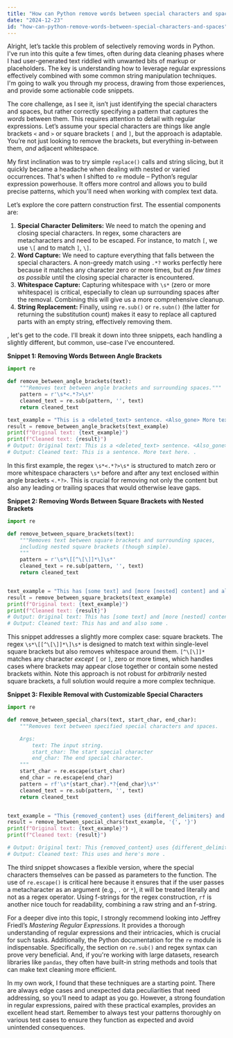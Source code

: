 ```yaml
---
title: "How can Python remove words between special characters and spaces?"
date: "2024-12-23"
id: "how-can-python-remove-words-between-special-characters-and-spaces"
---
```


Alright, let’s tackle this problem of selectively removing words in Python. I've run into this quite a few times, often during data cleaning phases where I had user-generated text riddled with unwanted bits of markup or placeholders. The key is understanding how to leverage regular expressions effectively combined with some common string manipulation techniques. I'm going to walk you through my process, drawing from those experiences, and provide some actionable code snippets.

The core challenge, as I see it, isn’t just identifying the special characters and spaces, but rather correctly specifying a pattern that captures the *words* between them. This requires attention to detail with regular expressions. Let’s assume your special characters are things like angle brackets `<` and `>` or square brackets `[` and `]`, but the approach is adaptable. You’re not just looking to remove the brackets, but everything in-between them, *and* adjacent whitespace.

My first inclination was to try simple `replace()` calls and string slicing, but it quickly became a headache when dealing with nested or varied occurrences. That's when I shifted to `re` module – Python’s regular expression powerhouse. It offers more control and allows you to build precise patterns, which you'll need when working with complex text data.

Let’s explore the core pattern construction first. The essential components are:

1.  **Special Character Delimiters:** We need to match the opening and closing special characters. In regex, some characters are metacharacters and need to be escaped. For instance, to match `[`, we use `\[` and to match `]`, `\]`.
2.  **Word Capture:** We need to capture everything that falls between the special characters. A non-greedy match using `.*?` works perfectly here because it matches any character zero or more times, but *as few times as possible* until the closing special character is encountered.
3.  **Whitespace Capture:** Capturing whitespace with `\s*` (zero or more whitespace) is critical, especially to clean up surrounding spaces after the removal. Combining this will give us a more comprehensive cleanup.
4.  **String Replacement:** Finally, using `re.sub()` or `re.subn()` (the latter for returning the substitution count) makes it easy to replace all captured parts with an empty string, effectively removing them.

, let's get to the code. I'll break it down into three snippets, each handling a slightly different, but common, use-case I’ve encountered.

**Snippet 1: Removing Words Between Angle Brackets**

```python
import re

def remove_between_angle_brackets(text):
    """Removes text between angle brackets and surrounding spaces."""
    pattern = r'\s*<.*?>\s*'
    cleaned_text = re.sub(pattern, '', text)
    return cleaned_text

text_example = "This is a <deleted_text> sentence. <Also_gone> More text here.   <Yet_another> ."
result = remove_between_angle_brackets(text_example)
print(f"Original text: {text_example}")
print(f"Cleaned text: {result}")
# Output: Original text: This is a <deleted_text> sentence. <Also_gone> More text here.   <Yet_another> .
# Output: Cleaned text: This is a sentence. More text here. .

```

In this first example, the regex `\s*<.*?>\s*` is structured to match zero or more whitespace characters `\s*` before and after any text enclosed within angle brackets `<.*?>`. This is crucial for removing not only the content but also any leading or trailing spaces that would otherwise leave gaps.

**Snippet 2: Removing Words Between Square Brackets with Nested Brackets**

```python
import re

def remove_between_square_brackets(text):
    """Removes text between square brackets and surrounding spaces,
    including nested square brackets (though simple).
    """
    pattern = r'\s*\[[^\[\]]*\]\s*'
    cleaned_text = re.sub(pattern, '', text)
    return cleaned_text


text_example = "This has [some text] and [more [nested] content] and also some [here too]. "
result = remove_between_square_brackets(text_example)
print(f"Original text: {text_example}")
print(f"Cleaned text: {result}")
# Output: Original text: This has [some text] and [more [nested] content] and also some [here too].
# Output: Cleaned text: This has and and also some .
```

This snippet addresses a slightly more complex case: square brackets. The regex `\s*\[[^\[\]]*\]\s*` is designed to match text within single-level square brackets but also removes whitespace around them. `[^\[\]]*` matches any character *except* `[` or `]`, zero or more times, which handles cases where brackets may appear close together or contain some nested brackets within. Note this approach is not robust for *arbitrarily* nested square brackets, a full solution would require a more complex technique.

**Snippet 3: Flexible Removal with Customizable Special Characters**

```python
import re

def remove_between_special_chars(text, start_char, end_char):
    """Removes text between specified special characters and spaces.

    Args:
        text: The input string.
        start_char: The start special character
        end_char: The end special character.
    """
    start_char = re.escape(start_char)
    end_char = re.escape(end_char)
    pattern = rf'\s*{start_char}.*?{end_char}\s*'
    cleaned_text = re.sub(pattern, '', text)
    return cleaned_text


text_example = "This {removed_content} uses {different_delimiters} and here's more {to_remove}."
result = remove_between_special_chars(text_example, '{', '}')
print(f"Original text: {text_example}")
print(f"Cleaned text: {result}")

# Output: Original text: This {removed_content} uses {different_delimiters} and here's more {to_remove}.
# Output: Cleaned text: This uses and here's more .
```

The third snippet showcases a flexible version, where the special characters themselves can be passed as parameters to the function. The use of `re.escape()` is critical here because it ensures that if the user passes a metacharacter as an argument (e.g., `.` or `*`), it will be treated literally and not as a regex operator. Using f-strings for the regex construction, `rf` is another nice touch for readability, combining a raw string and an f-string.

For a deeper dive into this topic, I strongly recommend looking into Jeffrey Friedl’s *Mastering Regular Expressions*. It provides a thorough understanding of regular expressions and their intricacies, which is crucial for such tasks. Additionally, the Python documentation for the `re` module is indispensable. Specifically, the section on `re.sub()` and regex syntax can prove very beneficial. And, if you're working with large datasets, research libraries like `pandas`, they often have built-in string methods and tools that can make text cleaning more efficient.

In my own work, I found that these techniques are a starting point. There are always edge cases and unexpected data peculiarities that need addressing, so you’ll need to adapt as you go. However, a strong foundation in regular expressions, paired with these practical examples, provides an excellent head start. Remember to always test your patterns thoroughly on various test cases to ensure they function as expected and avoid unintended consequences.

